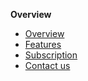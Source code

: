 **Overview**
- [Overview](/docs/overview.md)
- [Features](/docs/features.md)
- [Subscription](/docs/subscription.md)
- [Contact us](/docs/contact-us.md)
<!-- 
**Onboarding**
-->